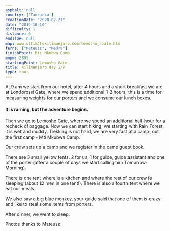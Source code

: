 ```yaml
---
asphalt: null
country: ['Tanzania']
creationDate: "2020-02-27"
date: "2019-10-10"
difficulty: 1
distance: 6
endTime: null
map: www.ultimatekilimanjaro.com/lemosho_route.htm
ferns: ["Mateusz", "Medra"]
finishPoint: Mti Mkubwa Camp
mnpm: 2895
startingPoint: Lemosho Gate
title: Kilimanjaro day 1/7
type: tour
---
```


At 9 am we start from our hotel, after 4 hours and a short breakfast we are at Londorossi Gate, where we spend additional 1-2 hours, this is a time for measuring weights for our porters and we consume our lunch boxes.

#### It is raining, but the adventure begins.

Then we go to Lemosho Gate, where we spend an additional half-hour for a recheck of baggage.
Now we can start hiking, we starting with Rain Forest, it is wet and muddy. Trekking is not hard, we are very fast at a camp, out the first camp - Mti Mkubwa Camp.

Our crew sets up a camp and we register in the camp guest book.

There are 3 small yellow tents. 2 for us, 1 for guide, guide assistant and one of the porter (after a couple of days we start calling him Tomorrow-Morning).

There is one tent where is a kitchen and where the rest of our crew is sleeping (about 12 men in one tent!). There is also a fourth tent where we eat our meals.

We also saw a big blue monkey, your guide said that one of them is crazy and like to steal some items from porters.

After dinner, we went to sleep.

Photos thanks to Mateusz
